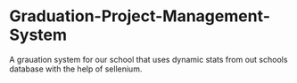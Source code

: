 # Graduation-Project-Management-System
A grauation system for our school that uses dynamic stats from out schools database with the help of sellenium.
